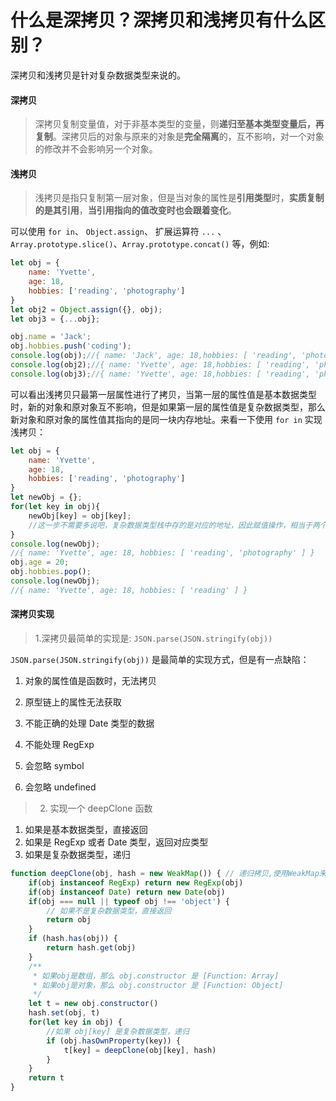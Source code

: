 # 什么是深拷贝？深拷贝和浅拷贝有什么区别？

深拷贝和浅拷贝是针对复杂数据类型来说的。


#### 深拷贝

> 深拷贝复制变量值，对于非基本类型的变量，则**递归至基本类型变量后，再复制**。深拷贝后的对象与原来的对象是**完全隔离**的，互不影响，对一个对象的修改并不会影响另一个对象。

#### 浅拷贝

>  浅拷贝是指只复制第一层对象，但是当对象的属性是**引用类型**时，**实质复制的是其引用**，**当引用指向的值改变时也会跟着变化**。

可以使用 `for in`、 `Object.assign`、 扩展运算符 `...` 、`Array.prototype.slice()`、`Array.prototype.concat()` 等，例如:

```javascript
let obj = {
    name: 'Yvette',
    age: 18,
    hobbies: ['reading', 'photography']
}
let obj2 = Object.assign({}, obj);
let obj3 = {...obj};

obj.name = 'Jack';
obj.hobbies.push('coding');
console.log(obj);//{ name: 'Jack', age: 18,hobbies: [ 'reading', 'photography', 'coding' ] }
console.log(obj2);//{ name: 'Yvette', age: 18,hobbies: [ 'reading', 'photography', 'coding' ] }
console.log(obj3);//{ name: 'Yvette', age: 18,hobbies: [ 'reading', 'photography', 'coding' ] }
```

可以看出浅拷贝只最第一层属性进行了拷贝，当第一层的属性值是基本数据类型时，新的对象和原对象互不影响，但是如果第一层的属性值是复杂数据类型，那么新对象和原对象的属性值其指向的是同一块内存地址。来看一下使用 `for in` 实现浅拷贝：

```javascript
let obj = {
    name: 'Yvette',
    age: 18,
    hobbies: ['reading', 'photography']
}
let newObj = {};
for(let key in obj){
    newObj[key] = obj[key]; 
    //这一步不需要多说吧，复杂数据类型栈中存的是对应的地址，因此赋值操作，相当于两个属性值指向同一个内存空间
}
console.log(newObj);
//{ name: 'Yvette', age: 18, hobbies: [ 'reading', 'photography' ] }
obj.age = 20;
obj.hobbies.pop();
console.log(newObj);
//{ name: 'Yvette', age: 18, hobbies: [ 'reading' ] }
```

#### 深拷贝实现

> 1.深拷贝最简单的实现是: `JSON.parse(JSON.stringify(obj))`

`JSON.parse(JSON.stringify(obj))` 是最简单的实现方式，但是有一点缺陷：

1. 对象的属性值是函数时，无法拷贝

2. 原型链上的属性无法获取

3. 不能正确的处理 Date 类型的数据

4. 不能处理 RegExp

5. 会忽略 symbol

6. 会忽略 undefined

> 2. 实现一个 deepClone 函数

1. 如果是基本数据类型，直接返回
2. 如果是 RegExp 或者 Date 类型，返回对应类型
3. 如果是复杂数据类型，递归

```javascript
function deepClone(obj, hash = new WeakMap()) { // 递归拷贝,使用WeakMap来防止相同对象导致爆栈
    if(obj instanceof RegExp) return new RegExp(obj)
    if(obj instanceof Date) return new Date(obj)
    if(obj === null || typeof obj !== 'object') {
        // 如果不是复杂数据类型，直接返回
        return obj
    }
    if (hash.has(obj)) {
        return hash.get(obj)
    }
    /**
     * 如果obj是数组，那么 obj.constructor 是 [Function: Array]
     * 如果obj是对象，那么 obj.constructor 是 [Function: Object]
     */
    let t = new obj.constructor()
    hash.set(obj, t)
    for(let key in obj) {
        //如果 obj[key] 是复杂数据类型，递归
        if (obj.hasOwnProperty(key)) {
            t[key] = deepClone(obj[key], hash)
        }
    }
    return t
}
```

